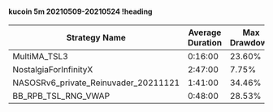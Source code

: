 #### kucoin 5m 20210509-20210524 !heading
| Strategy Name                        | Average Duration | Max Drawdown | Profit Mean | Profit Sum | Profit Total | Trade Count | Win Rate |
| ------------------------------------ | ---------------- | ------------ | ----------- | ---------- | ------------ | ----------- | -------- |
| MultiMA_TSL3                         | 0:16:00          | 23.60%       | 51.88%      | 17795.00%  | 3993.00%     | 343         | 65.89%   |
| NostalgiaForInfinityX                | 2:47:00          | 7.75%        | 288.89%     | 38711.00%  | 5877.00%     | 134         | 97.76%   |
| NASOSRv6_private_Reinuvader_20211121 | 1:41:00          | 34.46%       | 121.95%     | 39267.00%  | 8898.00%     | 322         | 82.92%   |
| BB_RPB_TSL_RNG_VWAP                  | 0:48:00          | 28.53%       | 153.41%     | 70877.00%  | 27890.00%    | 462         | 81.82%   |